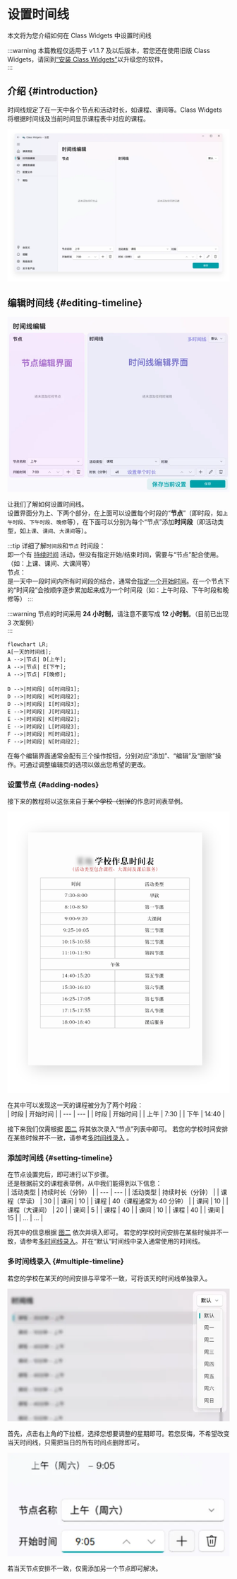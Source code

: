 # 设置时间线

本文将为您介绍如何在 Class Widgets 中设置时间线  

:::warning
本篇教程仅适用于 v1.1.7 及以后版本，若您还在使用旧版 Class Widgets，请回到[“安装 Class Widgets”](../install)以升级您的软件。  
:::

## 介绍 {#introduction}

时间线规定了在一天中各个节点和活动时长，如课程、课间等。Class Widgets 将根据时间线及当前时间显示课程表中对应的课程。  

![Image 12.png](/instr/sche/timeline-1.png)

## 编辑时间线 {#editing-timeline}

![intro-timeline_edit.png](/instr/sche/timeline-2.png)

让我们了解如何设置时间线。  
设置界面分为上、下两个部分，在上面可以设置每个时段的“**节点**”（即时段，如`上午时段`、`下午时段`、`晚修`等），在下面可以分别为每个“节点”添加**时间段**（即活动类型，如`上课`、`课间`、`大课间`等）。  

:::tip 详细了解`时间段`和`节点`
时间段：  
即一个有 <u>持续时间</u> 活动，但没有指定开始/结束时间，需要与“节点”配合使用。（如：上课、课间、大课间等）  
节点：  
是一天中一段时间内所有时间段的结合，通常会<u>指定一个开始时间</u>。在一个节点下的“时间段”会按顺序逐步累加起来成为一个时间段（如：上午时段、下午时段和晚修等） 
:::

:::warning 
节点的时间采用 **24 小时制**，请注意不要写成 **12 小时制**。（目前已出现 3 次案例）  
:::

```mermaid
flowchart LR;
A[一天的时间线];
A -->|节点| D[上午];
A -->|节点| E[下午];
A -->|节点| F[晚修];

D -->|时间段| G[时间段1];
D -->|时间段| H[时间段2];
D -->|时间段| I[时间段3];
E -->|时间段| J[时间段1];
E -->|时间段| K[时间段2];
E -->|时间段| L[时间段3];
F -->|时间段| M[时间段1];
F -->|时间段| N[时间段2];
```


在每个编辑界面通常会配有三个操作按钮，分别对应“添加”、“编辑”及“删除”操作。可通过调整编辑页的选项以做出您希望的更改。  
### 设置节点 {#adding-nodes}

接下来的教程将以这张来自于~~某个学校（划掉~~的作息时间表举例。  

![timetable.png](/instr/sche/timeline-example.png)

在其中可以发现这一天的课程被分为了两个时段：  
| 时段 | 开始时间 |
| --- | --- |
| 时段 | 开始时间 |
| 上午 | 7:30 |
| 下午 | 14:40 |

接下来我们仅需根据 [图二](#editing-timeline) 将其依次录入“节点”列表中即可。
若您的学校时间安排在某些时候并不一致，请参考[多时间线录入](#multiple-timeline) 。  
### 添加时间线 {#setting-timeline}

在节点设置完后，即可进行以下步骤。  
还是根据前文的课程表举例，从中我们能得到以下信息：  
| 活动类型 | 持续时长（分钟） |
| --- | --- |
| 活动类型 | 持续时长（分钟） |
| 课程（早读） | 30 |
| 课间 | 10 |
| 课程 | 40（课程通常为 40 分钟） |
| 课间 | 10 |
| 课程（大课间） | 20 |
| 课间 | 5 |
| 课程 | 40 |
| 课间 | 10 |
| 课程 | 40 |
| 课间 | 15 |
| … | … |

将其中的信息根据 [图二](#editing-timeline) 依次并填入即可。
若您的学校时间安排在某些时候并不一致，请参考[多时间线录入](#multiple-timeline)。并在“默认”时间线中录入通常使用的时间线。
### 多时间线录入 {#multiple-timeline}

若您的学校在某天的时间安排与平常不一致，可将该天的时间线单独录入。  

![switch_mutiple_timeline.png](/instr/sche/timeline-multi.png)

首先，点击右上角的下拉框，选择您想要调整的星期即可。若您反悔，不希望改变当天时间线，只需把当日的所有时间点删除即可。  

![Group 94.png](/instr/sche/timeline-multi-1.png)

若当天节点安排不一致，仅需添加另一个节点即可解决。